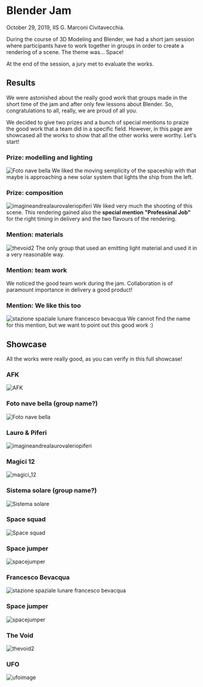 # Blender Jam

October 29, 2019, IIS G. Marconi Civitavecchia.

During the course of 3D Modeling and Blender, we had a short jam session where participants have to work together in groups in order to create a rendering of a scene. The theme was... Space!

At the end of the session, a jury met to evaluate the works.

## Results
We were astonished about the really good work that groups made in the short time of the jam and after only few lessons about Blender. So, congratulations to all, really, we are proud of all you.

We decided to give two prizes and a bunch of special mentions to praize the good work that a team did in a specific field. However, in this page are showcased all the works to show that all the other works were worthy. Let's start!


### Prize: modelling and lighting
![Foto nave bella](delivery-lq/fotonavebella.png)
We liked the moving semplicity of the spaceship with that maybe is approaching a new solar system that lights the ship from the left. 

### Prize: composition
![imagineandrealaurovaleriopiferi](delivery-lq/imagineandrealaurovaleriopiferi.png)
We liked very much the shooting of this scene.  This rendering gained also the **special mention "Professinal Job"** for the right timing in delivery and the two flavours of the rendering.

### Mention: materials
![thevoid2](delivery-lq/thevoid2.png)
The only group that used an emitting light material and used it in a very reasonable way.

### Mention: team work

We noticed the good team work during the jam. Collaboration is of paramount importance in delivery a good product!

### Mention: We like this too
![stazione spaziale lunare francesco bevacqua](delivery-lq/stazionespazialelunarefrancescobevacqua.png)
We cannot find the name for this mention, but we want to point out this good work :)


## Showcase
All the works were really good, as you can verify in this full showcase!

### AFK
![AFK](delivery-lq/afk.png)

### Foto nave bella (group name?)
![Foto nave bella](delivery-lq/fotonavebella.png)

### Lauro & Piferi
![imagineandrealaurovaleriopiferi](delivery-lq/imagineandrealaurovaleriopiferi.png)

### Magici 12
![magici_12](delivery-lq/magici_12.png)

### Sistema solare (group name?)
![Sistema solare](delivery-lq/sistemasolare.png)

### Space squad
![Space squad](delivery-lq/spacesquad.png)

### Space jumper
![spacejumper](delivery-lq/spacejumper.png)

### Francesco Bevacqua
![stazione spaziale lunare francesco bevacqua](delivery-lq/stazionespazialelunarefrancescobevacqua.png)

### Space jumper
![spacejumper](delivery-lq/spacejumper.png)

### The Void
![thevoid2](delivery-lq/thevoid2.png)

### UFO
![ufoimage](delivery-lq/ufoimage.png)







